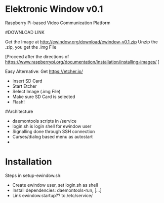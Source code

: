 Elektronic Window v0.1
======================

Raspberry Pi-based Video Communication Platform

#DOWNLOAD LINK

Get the Image at http://ewindow.org/download/ewindow-v0.1.zip
Unzip the .zip, you get the .img File

[Proceed after the directions of https://www.raspberrypi.org/documentation/installation/installing-images/ ]

Easy Alternative: Get https://etcher.io/

* Insert SD Card
* Start Etcher
* Select Image (.img File)
* Make sure SD Card is selected
 * Flash!




#Architecture

* daemontools scripts in /service
* login.sh is login shell for ewindow user
* Signalling done through SSH connection
* Curses/dialog based menu as autostart
* 

# Installation

Steps in setup-ewindow.sh:
* Create ewindow user, set login.sh as shell
* Install dependencies: daemontools-run, [...]
* Link ewindow.startup?? to /etc/service/


